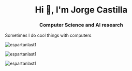 <h1 align="center">Hi 👋, I'm Jorge Castilla</h1>
<h3 align="center">Computer Science and AI research</h3>

Sometimes I do cool things with computers

<p><img align="center" src="https://github-readme-stats.vercel.app/api/top-langs?username=espartanlast1&show_icons=true&locale=en&layout=compact&langs_count=10" alt="espartanlast1" /></p>

<p><img align="center" src="https://github-readme-stats.vercel.app/api?username=espartanlast1&show_icons=true&locale=en&count_private=true&include_all_commits=true" alt="espartanlast1" /></p>

<p><img align="center" src="https://github-readme-streak-stats.herokuapp.com/?user=espartanlast1&" alt="espartanlast1" /></p>
